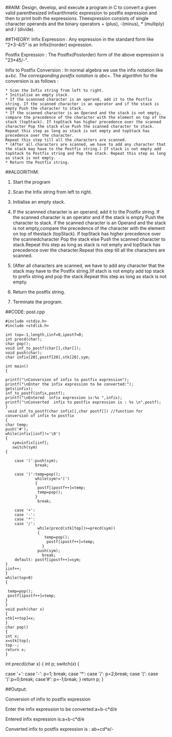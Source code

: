 ##AIM: Design, develop, and execute a program in C to convert a given valid parenthesized infixarithmetic expression to postfix expression and then to print both the expressions. Theexpression consists of single character operands and the binary operators + (plus), -(minus), * (multiply) and / (divide). 

##THEORY:
Infix Expression : Any expression in the standard form like "2*3-4/5" is an Infix(Inorder) expression.

Postfix Expression : The Postfix(Postorder) form of the above expression is "23*45/-".

Infix to Postfix Conversion : In normal algebra we use the infix notation like a+b*c. The corresponding postfix notation is abc*+. The algorithm for the conversion is as follows :

    * Scan the Infix string from left to right.
    * Initialise an empty stack.
    * If the scannned character is an operand, add it to the Postfix string. If the scanned character is an operator and if the stack is empty Push the character to stack.
    * If the scanned character is an Operand and the stack is not empty, compare the precedence of the character with the element on top of the stack (topStack). If topStack has higher precedence over the scanned character Pop the stack else Push the scanned character to stack. Repeat this step as long as stack is not empty and topStack has precedence over the character.
    Repeat this step till all the characters are scanned.
    * (After all characters are scanned, we have to add any character that the stack may have to the Postfix string.) If stack is not empty add topStack to Postfix string and Pop the stack. Repeat this step as long as stack is not empty.
    * Return the Postfix string. 

##ALGORITHM:

1. Start the program

2. Scan the Infix string from left to right.

3. Initialise an empty stack.

4. If the scannned character is an operand, add it to the Postfix string. If the scanned character is an operator and if the stack is empty Push the character to stack.
if the scanned character is an Operand and the stack is not empty,compare the precedence of the character with the element on top of thestack (topStack). If topStack has higher precedence over the scannedcharacter Pop the stack else Push the scanned character to stack.Repeat this step as long as stack is not empty and topStack has precedence over the character.Repeat this step till all the characters are scanned.

5. (After all characters are scanned, we have to add any character that the stack may have to the Postfix string.)If stach is not empty add top stack to prefix string and pop the stack.Repeat this step as long as stack is not empty.

6. Return the postfix string.

7. Terminate the program. 
    
##CODE: post.cpp


    #include <stdio.h>
    #include <stdlib.h>

    int top=-1,length,iinf=0,ipostf=0;
    int precd(char); 
    char pop();
    void inf_to_postf(char[],char[]);
    void push(char);
    char infix[20],postf[20],stk[20],sym;

    int main()
    {

    printf("\nConversion of infix to postfix expression");
    printf("\nEnter the infix expression to be converted:");
    gets(infix);
    inf_to_postf(infix,postf);
    printf("\nEntered  infix expression is:%s ",infix);
    printf("\nConverted  infix to postfix expression is : %s \n",postf);
    }
     void inf_to_postf(char infix[],char postf[]) //function for conversion of infix to postfix
    {
    char temp;
    push('#');
    while(infix[iinf]!='\0')
    {
       sym=infix[iinf];
       switch(sym)
    {
      
        case '(':push(sym);
                 break;
        
        case ')':temp=pop();
                 while(sym!='(')
                 {
                  postf[ipostf++]=temp;
                  temp=pop();
                 }
                  break;

        case '+':
        case '-': 
        case '*':
        case '/':
                  while(precd(stk[top])>=precd(sym))
                  {
                     temp=pop();
                      postf[ipostf++]=temp;
                    }
                  push(sym);
                    break;
        default: postf[ipostf++]=sym;
    }
    iinf++;
    }
    while(top>0)
    {
 
     temp=pop();
     postf[ipostf++]=temp;
    }
    }
    void push(char x)
    {
    stk[++top]=x;
    }
    char pop()
    {
    int x;
    x=stk[top];    
    top--;     
    return x;
    }

int precd(char x)
{
 int p;
switch(x)
{

 case '+':
        case '-': p=1;
                  break;
        case '*':
        case '/': p=2;break;
        case '(':
        case ')':p=0;break;
        case'#': p=-1;break;
}
return p;
}


##Output:

Conversion of infix to postfix expression

Enter the infix expression to be converted:a+b-c*d/e

Entered  infix expression is:a+b-c*d/e
 
Converted  infix to postfix expression is : ab+cd*e/- 


    
